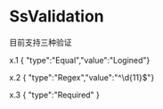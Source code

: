 ﻿# SsValidation


目前支持三种验证

x.1
{ "type":"Equal","value":"Logined"}

x.2
{ "type":"Regex","value":"^\\d{11}$"}

x.3
{ "type":"Required" }

 